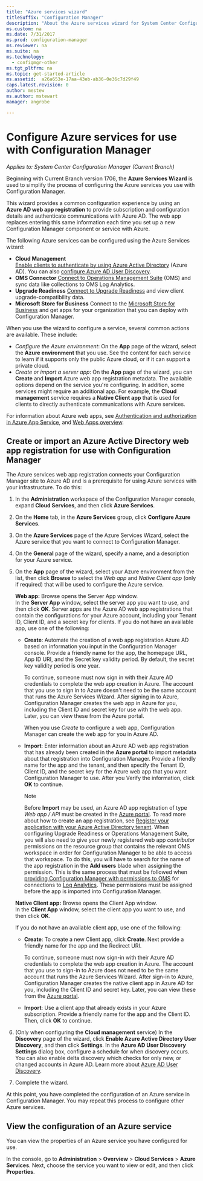 ```yaml
---
title: "Azure services wizard"
titleSuffix: "Configuration Manager"
description: "About the Azure services wizard for System Center Configuration Manager."
ms.custom: na
ms.date: 7/31/2017
ms.prod: configuration-manager
ms.reviewer: na
ms.suite: na
ms.technology:
  - configmgr-other
ms.tgt_pltfrm: na
ms.topic: get-started-article
ms.assetid:  a26a653e-17aa-43eb-ab36-0e36c7d29f49
caps.latest.revision: 0
author: mestew
ms.author: mstewart
manager: angrobe

---
```

# Configure Azure services for use with Configuration Manager

*Applies to: System Center Configuration Manager (Current Branch)*

Beginning with Current Branch version 1706, the **Azure Services Wizard** is used to simplify the process of configuring the Azure services you use with Configuration Manager.

This wizard provides a common configuration experience by using an **Azure AD web app registration** to provide subscription and configuration details and authenticate communications with Azure AD. The web app replaces entering this same information each time you set up a new Configuration Manager component or service with Azure.

The following Azure services can be configured using the Azure Services wizard:
-   **Cloud Management**   
    [Enable clients to authenticate by using Azure Active Directory](/sccm/core/clients/deploy/deploy-clients-cmg-azure) (Azure AD). You can also [configure Azure AD User Discovery](/sccm/core/servers/deploy/configure/configure-discovery-methods#azureaadisc).
-   **OMS Connector**
    [Connect to Operations Management Suite](/sccm/core/clients/manage/sync-data-microsoft-operations-management-suite)   (OMS) and sync data like collections to OMS Log Analytics.
-   **Upgrade Readiness**
    [Connect to Upgrade Readiness](/sccm/core/clients/manage/upgrade/upgrade-analytics) and view client upgrade-compatibility data.
-   **Microsoft Store for Business**
    Connect to the [Microsoft Store for Business](/sccm/apps/deploy-use/manage-apps-from-the-windows-store-for-business) and get apps for your organization that you can deploy with Configuration Manager.

When you use the wizard to configure a service, several common actions are available.
These include:
-   *Configure the Azure environment*:  On the **App** page of the wizard, select the **Azure environment** that you use. See the content for each service to learn if it supports only the public Azure cloud, or if it can support a private cloud.
-   *Create or import a server app*:   On the **App** page of the wizard, you can **Create** and **Import** Azure web app registration metadata. The available options depend on the service you're configuring. In addition, some services might require an additional app. For example, the **Cloud management** service requires a **Native Client app** that is used for clients to directly authenticate communications with Azure services.


For information about Azure web apps, see [Authentication and authorization in Azure App Service](/azure/app-service/app-service-authentication-overview), and [Web Apps overview](/azure/app-service-web/app-service-web-overview).


## <a name="webapp"></a> Create or import an Azure Active Directory web app registration for use with Configuration Manager

The Azure services web app registration connects your Configuration Manager site to Azure AD and is a prerequisite for using Azure services with your infrastructure. To do this:

1.	In the **Administration** workspace of the Configuration Manager console, expand **Cloud Services**, and then click **Azure Services**.
2.	On the **Home** tab, in the **Azure Services** group, click **Configure Azure Services**.
3.	On the **Azure Services** page of the Azure Services Wizard, select the Azure service that you want to connect to Configuration Manager.
4.	On the **General** page of the wizard, specify a name, and a description for your Azure service.
5.	On the **App** page of the wizard, select your Azure environment from the list, then click **Browse** to select the *Web app* and *Native Client app* (only if required) that will be used to configure the Azure service.

    **Web app:**   Browse opens the Server App window.    
	  In the **Server App** window, select the server app you want to use, and then click **OK**. Server apps are the Azure AD web app registrations that contain the configurations for your Azure account, including your Tenant ID, Client ID, and a secret key for clients.
    If you do not have an available app, use one of the following:

	- **Create**: Automate the creation of a web app registration Azure AD based on information you input in the Configuration Manager console. Provide a friendly name for the app, the homepage URL, App ID URI, and the Secret key validity period. By default, the secret key validity period is one year.
        
        To continue, someone must now sign in with their Azure AD credentials to complete the web app creation in Azure. The account that you use to sign in to Azure doesn't need to be the same account that runs the Azure Services Wizard. After signing in to Azure, Configuration Manager creates the web app in Azure for you, including the Client ID and secret key for use with the web app. Later, you can view these from the Azure portal.

        When you use *Create* to configure a web app, Configuration Manager can create the web app for you in Azure AD.
	
    - **Import**: Enter information about an Azure AD web app registration that has already been created in the **Azure portal** to import metadata about that registration into Configuration Manager. Provide a friendly name for the app and the tenant, and then specify the Tenant ID, Client ID, and the secret key for the Azure web app that you want Configuration Manager to use. After you Verify the information, click **OK** to continue.
        > [!NOTE]
        > Before **Import** may be used, an Azure AD app registration of type *Web app / API* must be created in the [Azure portal](https://portal.azure.com). To read more about how to create an app registration, see [Register your application with your Azure Active Directory tenant](/azure/active-directory/active-directory-app-registration). When configuring Upgrade Readiness or Operations Management Suite, you will also need to give your newly registered web app *contributor* permissions on the resource group that contains the relevant OMS workspace in order for Configuration Manager to be able to access that workspace. To do this, you will have to search for the name of the app registration in the **Add users** blade when assigning the permission. This is the same process that must be followed when [providing Configuration Manager with permissions to OMS](https://docs.microsoft.com/azure/log-analytics/log-analytics-sccm#provide-configuration-manager-with-permissions-to-oms) for connections to [Log Analytics](https://docs.microsoft.com/azure/log-analytics/log-analytics-sccm). These permissions must be assigned before the app is imported into Configuration Manager.


    **Native Client app:**  Browse opens the Client App window.  
     In the **Client App** window, select the client app you want to use, and then click **OK**.

     If you do not have an available client app, use one of the following:
     - **Create**: To create a new Client app, click **Create**. Next provide a friendly name for the app and the Redirect URI.

         To continue, someone must now sign-in with their Azure AD credentials to complete the web app creation in Azure. The account that you use to sign-in to Azure does not need to be the same account that runs the Azure Services Wizard. After sign-in to Azure, Configuration Manager creates the native client app in Azure AD for you, including the Client ID and secret key. Later, you can view these from the [Azure portal](https://portal.azure.com). 

     - **Import**: Use a client app that already exists in your Azure subscription. Provide a friendly name for the app and the Client ID. Then, click **OK** to continue.

  <!--  MOVE THIS AND STEP 6 TO configure Azure AD User Discover  content
       [!TIP]  
     When you use Import, the account you use to run the wizard must have the *Read directory data* application permission in the Azure portal. This is required to set the correct permissions for the App. When you use Create, Configuration Manager creates the app with the correct permissions. However, you still must give consent to the application in the Azure portal.   -->


6.	(Only when configuring the **Cloud management** service) In the **Discovery** page of the wizard, click **Enable Azure Active Directory User Discovery**, and then click **Settings**.
In the **Azure AD User Discovery Settings** dialog box, configure a schedule for when discovery occurs. You can also enable delta discovery which checks for only new, or changed accounts in Azure AD. Learn more about [Azure AD User Discovery](/sccm/core/servers/deploy/configure/about-discovery-methods#azureaddisc).

7.	Complete the wizard.

At this point, you have completed the configuration of an Azure service in Configuration Manager. You may repeat this process to configure other Azure services.

## View the configuration of an Azure service
You can view the properties of an Azure service you have configured for use.

In the console, go to **Administration** > **Overview** > **Cloud Services** > **Azure Services**. Next, choose the service you want to view or edit, and then click **Properties**.
